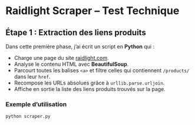 # Raidlight Scraper – Test Technique

## Étape 1 : Extraction des liens produits

Dans cette première phase, j’ai écrit un script en **Python** qui :
- Charge une page du site [raidlight.com](https://raidlight.com).
- Analyse le contenu HTML avec **BeautifulSoup**.
- Parcourt toutes les balises `<a>` et filtre celles qui contiennent `/products/` dans leur `href`.
- Recompose les URLs absolues grâce à `urllib.parse.urljoin`.
- Affiche en sortie la liste des liens produits trouvés sur la page.

### Exemple d’utilisation
```bash
python scraper.py

